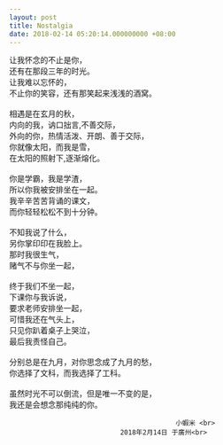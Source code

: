```yaml
---
layout: post
title: Nostalgia
date: 2018-02-14 05:20:14.000000000 +08:00
---
```


让我怀念的不止是你，<br>
还有在那段三年的时光。<br>
让我难以忘怀的，<br>
不止你的笑容，还有那笑起来浅浅的酒窝。<br>
<br>
相遇是在玄月的秋，<br>
内向的我，讷口拙言,不善交际，<br>
外向的你，热情活泼、开朗、善于交际，<br>
你就像太阳，而我是雪，<br>
在太阳的照射下,逐渐熔化。<br>
<br>
你是学霸，我是学渣，<br>
所以你我被安排坐在一起。<br>
我辛辛苦苦背诵的课文，<br>
而你轻轻松松不到十分钟。<br>
<br>
不知我说了什么，<br>
另你掌印印在我脸上。<br>
那时我很生气，<br>
赌气不与你坐一起，<br>
<br>
终于我们不坐一起，<br>
下课你与我诉说，<br>
要求老师安排坐一起，<br>
可惜我还在气头上，<br>
只见你趴着桌子上哭泣，<br>
最后我责怪自己。<br>
<br>
分别总是在九月，对你思念成了九月的愁，<br>
你选择了文科，而我选择了工科。<br>
<br>
虽然时光不可以倒流，但是唯一不变的是，<br>
我还是会想念那纯纯的你。<br>


                                              小蝦米 <br>
                                2018年2月14日 于廣州<br>
